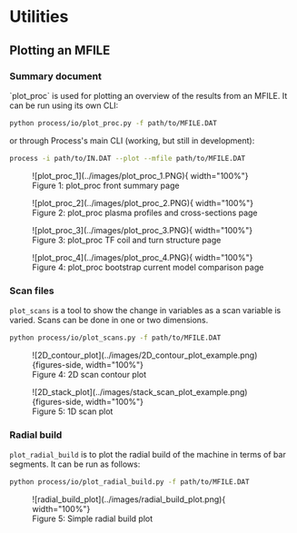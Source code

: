 # Utilities

<h2>Plotting an MFILE</h2>

<h3>Summary document</h3>
`plot_proc` is used for plotting an overview of the results from an MFILE. It can be run using its own CLI:

```bash
python process/io/plot_proc.py -f path/to/MFILE.DAT
```

or through Process's main CLI (working, but still in development):

```bash
process -i path/to/IN.DAT --plot --mfile path/to/MFILE.DAT
``` 
<figure markdown>
![plot_proc_1](../images/plot_proc_1.PNG){ width="100%"}
<figcaption>Figure 1: plot_proc front summary page </figcaption>
</figure>

<figure markdown>
![plot_proc_2](../images/plot_proc_2.PNG){ width="100%"}
<figcaption>Figure 2: plot_proc plasma profiles and cross-sections page </figcaption>
</figure>

<figure markdown>
![plot_proc_3](../images/plot_proc_3.PNG){ width="100%"}
<figcaption>Figure 3: plot_proc TF coil and turn structure page </figcaption>
</figure>

<figure markdown>
![plot_proc_4](../images/plot_proc_4.PNG){ width="100%"}
<figcaption>Figure 4: plot_proc bootstrap current model comparison page </figcaption>
</figure>

<h3>Scan files</h3>

`plot_scans` is a tool to show the change in variables as a scan variable is varied.
Scans can be done in one or two dimensions.

```bash
python process/io/plot_scans.py -f path/to/MFILE.DAT
```
<figure markdown>
![2D_contour_plot](../images/2D_contour_plot_example.png){figures-side, width="100%"}  
<figcaption>Figure 4: 2D scan contour plot </figcaption>
</figure>

<figure markdown>
![2D_stack_plot](../images/stack_scan_plot_example.png){figures-side, width="100%"}  
<figcaption>Figure 5: 1D scan plot </figcaption>
</figure>



<h3>Radial build</h3>

`plot_radial_build` is to plot the radial build of the machine in terms of bar segments. It can be run as follows:

```bash
python process/io/plot_radial_build.py -f path/to/MFILE.DAT
```
<figure markdown>
![radial_build_plot](../images/radial_build_plot.png){ width="100%"}
<figcaption>Figure 5: Simple radial build plot </figcaption>
</figure>

